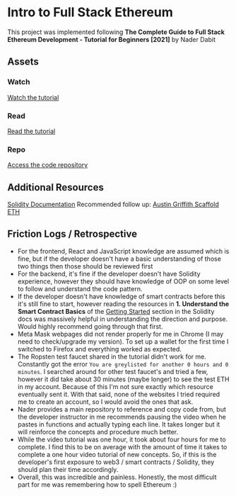 # Intro to Full Stack Ethereum

This project was implemented following **The Complete Guide to Full Stack Ethereum Development - Tutorial for Beginners [2021]** by Nader Dabit

## Assets

### Watch

[Watch the tutorial](https://www.youtube.com/watch?v=a0osIaAOFSE)

### Read

[Read the tutorial](https://dev.to/dabit3/the-complete-guide-to-full-stack-ethereum-development-3j13)

### Repo

[Access the code repository](https://github.com/dabit3/full-stack-ethereum)

## Additional Resources

[Solidity Documentation](https://docs.soliditylang.org/en/v0.8.6/)
Recommended follow up: [Austin Griffith Scaffold ETH](https://github.com/austintgriffith/scaffold-eth)

## Friction Logs / Retrospective

- For the frontend, React and JavaScript knowledge are assumed which is fine, but if the developer doesn't have a basic understanding of those two things then those should be reviewed first
- For the backend, it's fine if the developer doesn't have Solidity experience, however they should have knowledge of OOP on some level to follow and understand the code pattern.
- If the developer doesn't have knowledge of smart contracts before this it's still fine to start, however reading the resources in **1. Understand the Smart Contract Basics** of the [Getting Started](https://docs.soliditylang.org/en/v0.8.6/#getting-started) section in the Solidity docs was massively helpful in understanding the direction and purpose. Would highly recommend going through that first.
- Meta Mask webpages did not render properly for me in Chrome (I may need to check/upgrade my version). To set up a wallet for the first time I switched to Firefox and everything worked as expected.
- The Ropsten test faucet shared in the tutorial didn't work for me. Constantly got the error `You are greylisted for another 0 hours and 0 minutes`. I searched around for other test faucet's and tried a few, however it did take about 30 minutes (maybe longer) to see the test ETH in my account. Because of this I'm not sure exactly which resource eventually sent it. With that said, none of the websites I tried required me to create an account, so I would avoid the ones that ask.
- Nader provides a main repository to reference and copy code from, but the developer instructor in me recommends pausing the video when he pastes in functions and actually typing each line. It takes longer but it will reinforce the concepts and procedure much better.
- While the video tutorial was one hour, it took about four hours for me to complete. I find this to be on average with the amount of time it takes to complete a one hour video tutorial of new concepts. So, if this is the developer's first exposure to web3 / smart contracts / Solidity, they should plan their time accordingly.
- Overall, this was incredible and painless. Honestly, the most difficult part for me was remembering how to spell Ethereum :)
